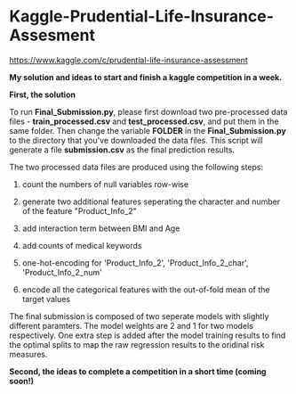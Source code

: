 # Kaggle-Prudential-Life-Insurance-Assesment

https://www.kaggle.com/c/prudential-life-insurance-assessment

**My solution and ideas to start and finish a kaggle competition in a week.**

**First, the solution** 

To run **Final_Submission.py**, please first download two pre-processed data files - **train_processed.csv** and **test_processed.csv**, and put them in the same folder. Then change the variable **FOLDER** in the **Final_Submission.py** to the directory that you've downloaded the data files. This script will generate a file **submission.csv** as the final prediction results.

The two processed data files are produced using the following steps:

1) count the numbers of null variables row-wise

2) generate two additional features seperating the character and number of the feature "Product_Info_2"

3) add interaction term between BMI and Age

4) add counts of medical keywords

5) one-hot-encoding for 'Product_Info_2', 'Product_Info_2_char', 'Product_Info_2_num'

6) encode all the categorical features with the out-of-fold mean of the target values

The final submission is composed of two seperate models with slightly different paramters. The model weights are 2 and 1 for two models respectively. One extra step is added after the model training results to find the optimal splits to map the raw regression results to the oridinal risk measures.

**Second, the ideas to complete a competition in a short time (coming soon!)**


